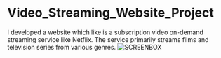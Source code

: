 ﻿# Video_Streaming_Website_Project
I developed a website which like is a subscription video on-demand streaming service like Netflix. The service primarily streams films and television series from various genres.
![SCREENBOX](https://github.com/erhantapanyigit/Video_Streaming_Website_Project/assets/132780710/f77c7535-2e34-4f22-81b6-5a816c93d769)
